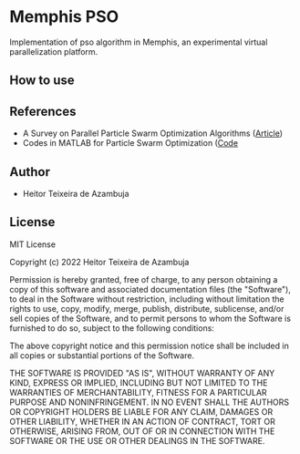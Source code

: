 # Memphis PSO
Implementation of pso algorithm in Memphis, an experimental virtual parallelization platform.

## How to use

<!-- ## To Do -->

## References
- A Survey on Parallel Particle Swarm Optimization Algorithms ([Article](https://www.researchgate.net/publication/330249950_A_Survey_on_Parallel_Particle_Swarm_Optimization_Algorithms))
- Codes in MATLAB for Particle Swarm Optimization ([Code](https://www.researchgate.net/publication/296636431_Codes_in_MATLAB_for_Particle_Swarm_Optimization)

## Author
- Heitor Teixeira de Azambuja

## License

MIT License

Copyright (c) 2022 Heitor Teixeira de Azambuja

Permission is hereby granted, free of charge, to any person obtaining a copy of this software and associated documentation files (the "Software"), to deal in the Software without restriction, including without limitation the rights to use, copy, modify, merge, publish, distribute, sublicense, and/or sell copies of the Software, and to permit persons to whom the Software is furnished to do so, subject to the following conditions:

The above copyright notice and this permission notice shall be included in all copies or substantial portions of the Software.

THE SOFTWARE IS PROVIDED "AS IS", WITHOUT WARRANTY OF ANY KIND, EXPRESS OR IMPLIED, INCLUDING BUT NOT LIMITED TO THE WARRANTIES OF MERCHANTABILITY, FITNESS FOR A PARTICULAR PURPOSE AND NONINFRINGEMENT. IN NO EVENT SHALL THE AUTHORS OR COPYRIGHT HOLDERS BE LIABLE FOR ANY CLAIM, DAMAGES OR OTHER LIABILITY, WHETHER IN AN ACTION OF CONTRACT, TORT OR OTHERWISE, ARISING FROM, OUT OF OR IN CONNECTION WITH THE SOFTWARE OR THE USE OR OTHER DEALINGS IN THE SOFTWARE.